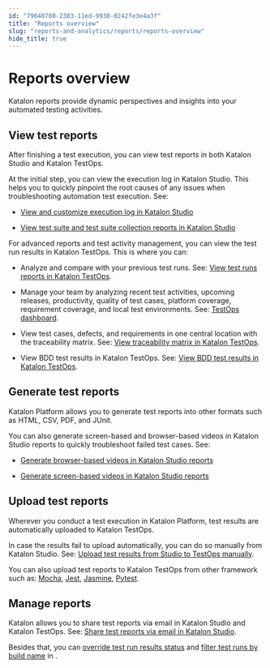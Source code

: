 ```yaml
---
id: "79640780-2383-11ed-9930-0242fe3e4a3f"
title: "Reports overview"
slug: "reports-and-analytics/reports/reports-overview"
hide_title: true
---
```


# <a id="concept-9720" class="anchor_top_offset"/><a id="ariaid-title1" class="anchor_top_offset"/>Reports overview

<p xmlns="http://www.w3.org/1999/xhtml" className="p">Katalon reports provide dynamic perspectives and insights into your automated testing activities.</p> 

## View test reports

<p xmlns="http://www.w3.org/1999/xhtml" className="p">After finishing a test execution, you can view test reports in both <span className="ph">Katalon Studio</span> and <span className="ph">Katalon TestOps</span>. </p> 
<div xmlns="http://www.w3.org/1999/xhtml" className="p">At the initial step, you can view the execution log in <span className="ph">Katalon Studio</span>. This helps you to quickly pinpoint the root causes of any issues when troubleshooting automation test execution. See:<ul className="ul"><li className="li"><p className="p"><a className="xref" href="/reports-and-analytics/reports/view-test-reports/view-test-reports-in-katalon-studio/view-and-customize-execution-log-in-katalon-studio">View and customize execution log in <span className="ph">Katalon Studio</span></a></p></li><li className="li"><p className="p"><a className="xref" href="/reports-and-analytics/reports/view-test-reports/view-test-reports-in-katalon-studio/view-test-suite-and-test-suite-collection-reports-in-katalon-studio">View test suite and test suite collection reports in <span className="ph">Katalon Studio</span></a></p></li></ul> </div>
<div xmlns="http://www.w3.org/1999/xhtml" className="p">For advanced reports and test activity management, you can view the test run results in <span className="ph">Katalon TestOps</span>. This is where you can:<ul className="ul"><li className="li"><p className="p">Analyze and compare with your previous test runs. See: <a className="xref" href="/reports-and-analytics/reports/view-test-reports/view-test-reports-in-katalon-testops/view-test-runs-reports-in-katalon-testops">View test runs reports in <span className="ph">Katalon TestOps</span></a>.</p></li><li className="li"><p className="p">Manage your team by analyzing recent  test activities, upcoming releases, productivity, quality of test cases, platform coverage, requirement coverage, and local test environments. See: <a className="xref" href="/reports-and-analytics/reports/view-test-reports/view-test-reports-in-katalon-testops/view-testops-dashboard/testops-dashboard-overview">TestOps dashboard</a>.</p></li><li className="li"><p className="p">View test cases, defects, and requirements in one central location with the traceability matrix. See: <a className="xref" href="/reports-and-analytics/reports/view-test-reports/view-test-reports-in-katalon-testops/view-traceability-matrix-in-katalon-testops">View traceability matrix in <span className="ph">Katalon TestOps</span></a>.</p></li><li className="li"><p className="p">View BDD test results in <span className="ph">Katalon TestOps</span>. See: <a className="xref" href="/reports-and-analytics/reports/view-test-reports/view-test-reports-in-katalon-testops/view-bdd-test-results-in-katalon-testops">View BDD test results in <span className="ph">Katalon TestOps</span></a>.</p></li></ul></div>

## Generate test reports

<p xmlns="http://www.w3.org/1999/xhtml" className="p"><span className="ph">Katalon Platform</span> allows you to generate test reports into other formats such as HTML, CSV, PDF, and JUnit.</p> 
<div xmlns="http://www.w3.org/1999/xhtml" className="p">You can also generate screen-based and browser-based videos in <span className="ph">Katalon Studio</span> reports to quickly troubleshoot failed test cases. See:<ul className="ul"><li className="li"><p className="p"><a className="xref" href="/reports-and-analytics/reports/generate-test-reports/generate-browser-based-videos-in-katalon-studio-reports">Generate browser-based videos in <span className="ph">Katalon Studio</span> reports</a></p></li><li className="li"><p className="p"><a className="xref" href="/reports-and-analytics/reports/generate-test-reports/generate-screen-based-videos-in-katalon-studio-reports">Generate screen-based videos in <span className="ph">Katalon Studio</span> reports</a></p></li></ul></div>

## Upload test reports

<p xmlns="http://www.w3.org/1999/xhtml" className="p">Wherever you conduct a test execution in <span className="ph">Katalon Platform</span>, test results are automatically uploaded to <span className="ph">Katalon TestOps</span>.</p> 
<p xmlns="http://www.w3.org/1999/xhtml" className="p">In case the results fail to upload automatically, you can do so manually from <span className="ph">Katalon Studio</span>. See: <a className="xref" href="/reports-and-analytics/reports/upload-test-reports/upload-test-results-from-katalon-studio-to-katalon-testops-manually">Upload test results from Studio to TestOps manually</a>.</p> 
<p xmlns="http://www.w3.org/1999/xhtml" className="p">You can also upload test reports to <span className="ph">Katalon TestOps</span> from other framework such as: <a className="xref" href="/reports-and-analytics/reports/upload-test-reports/upload-reports-from-other-framework/upload-test-reports-from-mocha-to-katalon-testops">Mocha</a>, <a className="xref" href="/reports-and-analytics/reports/upload-test-reports/upload-reports-from-other-framework/upload-test-reports-from-jest-to-katalon-testops">Jest</a>, <a className="xref" href="/reports-and-analytics/reports/upload-test-reports/upload-reports-from-other-framework/upload-test-reports-from-jasmine-to-katalon-testops">Jasmine</a>, <a className="xref" href="/reports-and-analytics/reports/upload-test-reports/upload-reports-from-other-framework/upload-test-reports-from-pytest-to-katalon-testops">Pytest</a>.</p> 

## Manage reports

<p xmlns="http://www.w3.org/1999/xhtml" className="p">Katalon allows you to share test reports via email in <span className="ph">Katalon Studio</span> and <span className="ph">Katalon TestOps</span>. See: <a className="xref" href="/reports-and-analytics/reports/manage-reports/share-test-reports-via-email-in-katalon-studio">Share test reports via email in <span className="ph">Katalon Studio</span></a>.</p> 
<p xmlns="http://www.w3.org/1999/xhtml" className="p">Besides that, you can <a className="xref" href="/reports-and-analytics/reports/manage-reports/override-test-results-status-in-katalon-testops">override test run results status</a> and <a className="xref" href="/reports-and-analytics/reports/manage-reports/filter-test-run-list-by-build-name-in-katalon-testops">filter test runs by build name</a> in .</p> 
